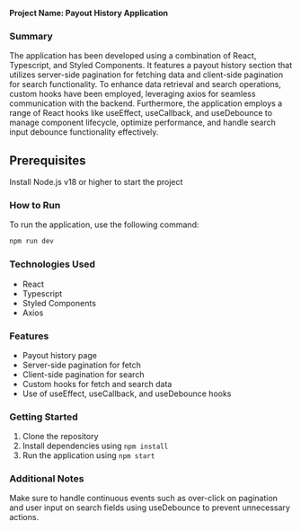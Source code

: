 **Project Name: Payout History Application**

### Summary
The application has been developed using a combination of React, Typescript, and Styled Components. It features a payout history section that utilizes server-side pagination for fetching data and client-side pagination for search functionality. To enhance data retrieval and search operations, custom hooks have been employed, leveraging axios for seamless communication with the backend. Furthermore, the application employs a range of React hooks like useEffect, useCallback, and useDebounce to manage component lifecycle, optimize performance, and handle search input debounce functionality effectively.

## Prerequisites
  Install Node.js v18 or higher to start the project

### How to Run
To run the application, use the following command:
```bash
npm run dev
```

### Technologies Used
- React
- Typescript
- Styled Components
- Axios

### Features
- Payout history page
- Server-side pagination for fetch
- Client-side pagination for search
- Custom hooks for fetch and search data
- Use of useEffect, useCallback, and useDebounce hooks

### Getting Started
1. Clone the repository
2. Install dependencies using `npm install`
3. Run the application using `npm start`

### Additional Notes
Make sure to handle continuous events such as over-click on pagination and user input on search fields using useDebounce to prevent unnecessary actions.